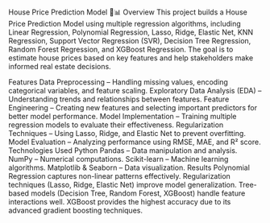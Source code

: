 House Price Prediction Model 🏡📊
Overview
This project builds a House Price Prediction Model using multiple regression algorithms, including Linear Regression, Polynomial Regression, Lasso, Ridge, Elastic Net, KNN Regression, Support Vector Regression (SVR), Decision Tree Regression, Random Forest Regression, and XGBoost Regression. The goal is to estimate house prices based on key features and help stakeholders make informed real estate decisions.

Features
Data Preprocessing – Handling missing values, encoding categorical variables, and feature scaling.
Exploratory Data Analysis (EDA) – Understanding trends and relationships between features.
Feature Engineering – Creating new features and selecting important predictors for better model performance.
Model Implementation – Training multiple regression models to evaluate their effectiveness.
Regularization Techniques – Using Lasso, Ridge, and Elastic Net to prevent overfitting.
Model Evaluation – Analyzing performance using RMSE, MAE, and R² score.
Technologies Used
Python
Pandas – Data manipulation and analysis.
NumPy – Numerical computations.
Scikit-learn – Machine learning algorithms.
Matplotlib & Seaborn – Data visualization.
Results
Polynomial Regression captures non-linear patterns effectively.
Regularization techniques (Lasso, Ridge, Elastic Net) improve model generalization.
Tree-based models (Decision Tree, Random Forest, XGBoost) handle feature interactions well.
XGBoost provides the highest accuracy due to its advanced gradient boosting techniques.
